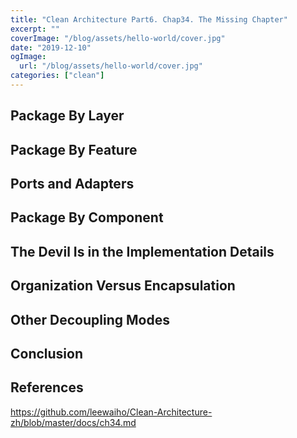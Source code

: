 ```yaml
---
title: "Clean Architecture Part6. Chap34. The Missing Chapter"
excerpt: ""
coverImage: "/blog/assets/hello-world/cover.jpg"
date: "2019-12-10"
ogImage:
  url: "/blog/assets/hello-world/cover.jpg"
categories: ["clean"]
---
```


## Package By Layer

## Package By Feature

## Ports and Adapters

## Package By Component

## The Devil Is in the Implementation Details

## Organization Versus Encapsulation

## Other Decoupling Modes

## Conclusion

## References

https://github.com/leewaiho/Clean-Architecture-zh/blob/master/docs/ch34.md